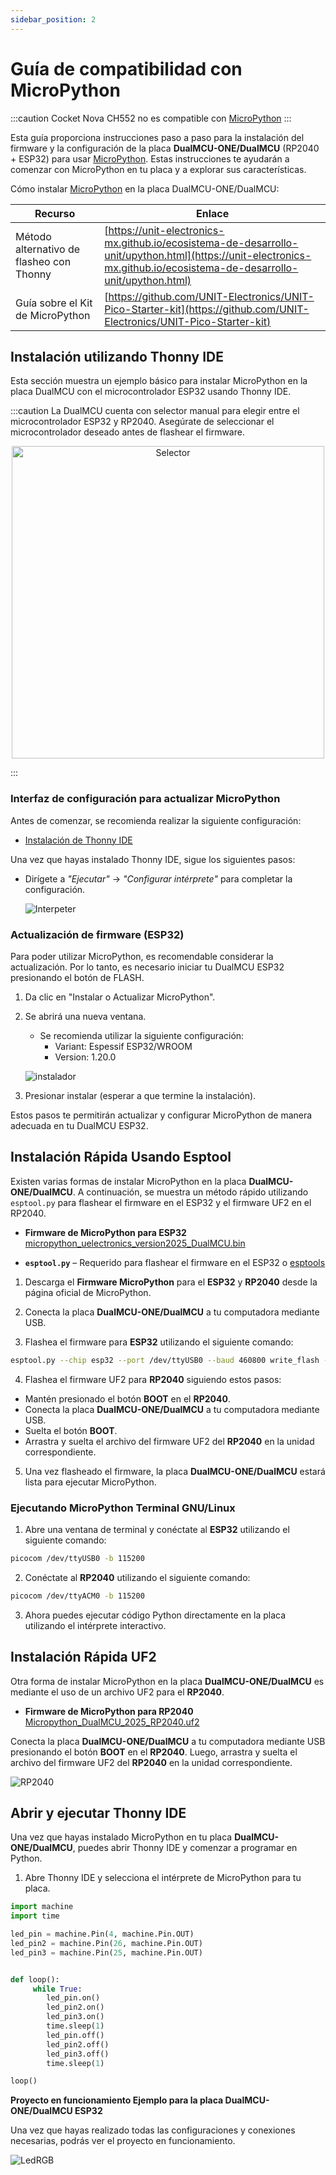 ```yaml
---
sidebar_position: 2
---
```


# Guía de compatibilidad con MicroPython

:::caution
 Cocket Nova CH552 no es compatible con [MicroPython](https://www.micropython.org/)
:::

Esta guía proporciona instrucciones paso a paso para la instalación del firmware y la configuración de la placa **DualMCU-ONE/DualMCU** (RP2040 + ESP32) para usar [MicroPython](https://www.micropython.org/). Estas instrucciones te ayudarán a comenzar con MicroPython en tu placa y a explorar sus características.


Cómo instalar [MicroPython](https://www.micropython.org/) en la placa DualMCU-ONE/DualMCU:


| Recurso                                          | Enlace                                                                                                                                         |
| ------------------------------------------------ | ----------------------------------------------------------------------------------------------------------------------------------------------- |
| Método alternativo de flasheo con Thonny          | [https://unit-electronics-mx.github.io/ecosistema-de-desarrollo-unit/upython.html](https://unit-electronics-mx.github.io/ecosistema-de-desarrollo-unit/upython.html) |
| Guía sobre el Kit de MicroPython                 | [https://github.com/UNIT-Electronics/UNIT-Pico-Starter-kit](https://github.com/UNIT-Electronics/UNIT-Pico-Starter-kit)                          |

## Instalación utilizando Thonny IDE

Esta sección muestra un ejemplo básico para instalar MicroPython en la placa DualMCU con el microcontrolador ESP32 usando Thonny IDE.

:::caution
La DualMCU cuenta con selector manual para elegir entre el microcontrolador ESP32 y RP2040. Asegúrate de seleccionar el microcontrolador deseado antes de flashear el firmware.

<div align="center">
  <img src="https://unit-electronics.github.io/DualMCU_Curso_introductorio/docs/2-Micropython/images/selector.png" alt="Selector" width="500"/>
</div>

:::


### Interfaz de configuración para actualizar MicroPython
Antes de comenzar, se recomienda realizar la siguiente configuración:

 - [Instalación de Thonny IDE](https://thonny.org/)

Una vez que hayas instalado Thonny IDE, sigue los siguientes pasos:

- Dirígete a *"Ejecutar"* -> *"Configurar intérprete"*  para completar la configuración.

  ![Interpeter](https://raw.githubusercontent.com/UNIT-Electronics/DualMCU-ESP32-MicroPython/refs/heads/main/img/config_intepeter.png)

### Actualización de firmware (ESP32)

Para poder utilizar MicroPython, es recomendable considerar la actualización. Por lo tanto, es necesario iniciar tu DualMCU ESP32 presionando el botón de FLASH.

1. Da clic en "Instalar o Actualizar MicroPython".

2. Se abrirá una nueva ventana. 

    - Se recomienda utilizar la siguiente configuración: 
        - Variant: Espessif ESP32/WROOM
        - Version: 1.20.0

    ![instalador](https://raw.githubusercontent.com/UNIT-Electronics/DualMCU-ESP32-MicroPython/refs/heads/main/img/instalador.png)

3. Presionar instalar (esperar a que termine la instalación).

Estos pasos te permitirán actualizar y configurar MicroPython de manera adecuada en tu DualMCU ESP32.



## Instalación Rápida Usando Esptool

Existen varias formas de instalar MicroPython en la placa **DualMCU-ONE/DualMCU**. A continuación, se muestra un método rápido utilizando `esptool.py` para flashear el firmware en el ESP32 y el firmware UF2 en el RP2040.

- **Firmware de MicroPython para ESP32**  
  [micropython_uelectronics_version2025_DualMCU.bin](https://github.com/UNIT-Electronics-MX/ecosistema-de-desarrollo-unit/releases/download/Micropython_by_uelectronics/micropython_uelectronics_version2025_DualMCU.bin)


- **`esptool.py`** – Requerido para flashear el firmware en el ESP32 o [esptools](https://espressif.github.io/esptool-js/)

1. Descarga el **Firmware MicroPython** para el **ESP32** y **RP2040** desde la página oficial de MicroPython.
2. Conecta la placa **DualMCU-ONE/DualMCU** a tu computadora mediante USB.

3. Flashea el firmware para **ESP32** utilizando el siguiente comando:

```bash
esptool.py --chip esp32 --port /dev/ttyUSB0 --baud 460800 write_flash -z 0x1000 micropython_uelectronics_version2025_DualMCU.bin
```

4. Flashea el firmware UF2 para **RP2040** siguiendo estos pasos:

- Mantén presionado el botón **BOOT** en el **RP2040**.
- Conecta la placa **DualMCU-ONE/DualMCU** a tu computadora mediante USB.
- Suelta el botón **BOOT**.
- Arrastra y suelta el archivo del firmware UF2 del **RP2040** en la unidad correspondiente.

5. Una vez flasheado el firmware, la placa **DualMCU-ONE/DualMCU** estará lista para ejecutar MicroPython.

### Ejecutando MicroPython Terminal GNU/Linux

1. Abre una ventana de terminal y conéctate al **ESP32** utilizando el siguiente comando:

```bash
picocom /dev/ttyUSB0 -b 115200
```

2. Conéctate al **RP2040** utilizando el siguiente comando:

```bash
picocom /dev/ttyACM0 -b 115200
```

3. Ahora puedes ejecutar código Python directamente en la placa utilizando el intérprete interactivo.

## Instalación Rápida UF2

Otra forma de instalar MicroPython en la placa **DualMCU-ONE/DualMCU** es mediante el uso de un archivo UF2 para el **RP2040**.

- **Firmware de MicroPython para RP2040**  
  [Micropython_DualMCU_2025_RP2040.uf2](https://github.com/UNIT-Electronics-MX/ecosistema-de-desarrollo-unit/releases/download/Micropython_by_uelectronics/Micropython_DualMCU_2025_RP2040.uf2)


 Conecta la placa **DualMCU-ONE/DualMCU** a tu computadora mediante USB  presionando el botón **BOOT** en el **RP2040**. Luego, arrastra y suelta el archivo del firmware UF2 del **RP2040** en la unidad correspondiente.

 ![RP2040](https://raw.githubusercontent.com/UNIT-Electronics/DualMCU/refs/heads/main/Docs/RP2040-Boot_button.jpg)

## Abrir y ejecutar Thonny IDE

Una vez que hayas instalado MicroPython en tu placa **DualMCU-ONE/DualMCU**, puedes abrir Thonny IDE y comenzar a programar en Python.

1. Abre Thonny IDE y selecciona el intérprete de MicroPython para tu placa.

```python
import machine
import time

led_pin = machine.Pin(4, machine.Pin.OUT)
led_pin2 = machine.Pin(26, machine.Pin.OUT)
led_pin3 = machine.Pin(25, machine.Pin.OUT)


def loop():
     while True:
        led_pin.on()    
        led_pin2.on()   
        led_pin3.on()  
        time.sleep(1)  
        led_pin.off()   
        led_pin2.off()  
        led_pin3.off()  
        time.sleep(1)   

loop()
```

**Proyecto en funcionamiento Ejemplo para la placa DualMCU-ONE/DualMCU ESP32**

Una vez que hayas realizado todas las configuraciones y conexiones necesarias, podrás ver el proyecto en funcionamiento.

![LedRGB](https://raw.githubusercontent.com/UNIT-Electronics/DualMCU-ESP32-MicroPython/refs/heads/main/img/blink_led2.gif)